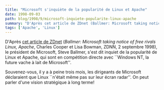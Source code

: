 ```yaml
---
title: "Microsoft s'inquiète de la popularité de Linux et Apache"
date: 1998-09-03
path: blog/1998/9/microsoft-inquiete-popularite-linux-apache
summary: "D'Après cet article de ZDnet (Ballmer: Microsoft taking notice of free rivals Linux, Apache, Charles Cooper et Lisa Bowman, ZDNN, 2 septembre 1998), le président de Microsoft, Steve Ballmer, s'est dit inquiet de la popularité de Linux et Apache, qui sont en compétition directe avec ``Windows NT, la future vache à lait de Microsoft''."
tags: ['Apache', 'Linux']
---
```


<P>
D'Après <A HREF="http://www.zdnet.com/zdnn/stories/zdnn_smgraph_display/0,3441,2134010,00.html">cet
article de ZDnet</A> (<EM>Ballmer: Microsoft taking notice of free rivals
Linux, Apache</EM>, Charles Cooper et Lisa Bowman, ZDNN, 2 septembre 1998),
le président de Microsoft, Steve Ballmer, s'est dit inquiet de la popularité de Linux et Apache, qui sont en compétition directe avec ``Windows NT,
la future vache à lait de Microsoft''.
</P>

<P>
Souvenez-vous, il y a à peine trois mois, les dirigeants de Microsoft
déclaraient que Linux ``n'était même pas sur leur écran radar''. On
peut parler d'une vision stratégique à long terme!
</P>


